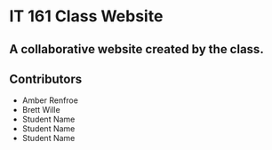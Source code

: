 # IT 161 Class Website

A collaborative website created by the class.
---

## Contributors
* Amber Renfroe
* Brett Wille
* Student Name
* Student Name
* Student Name

